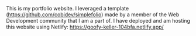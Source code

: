 This is my portfolio website. I leveraged a template (https://github.com/cobidev/simplefolio) made by a member of the Web Development community that I am a part of. I have deployed and am hosting this website using Netlify: https://goofy-keller-104bfa.netlify.app/
